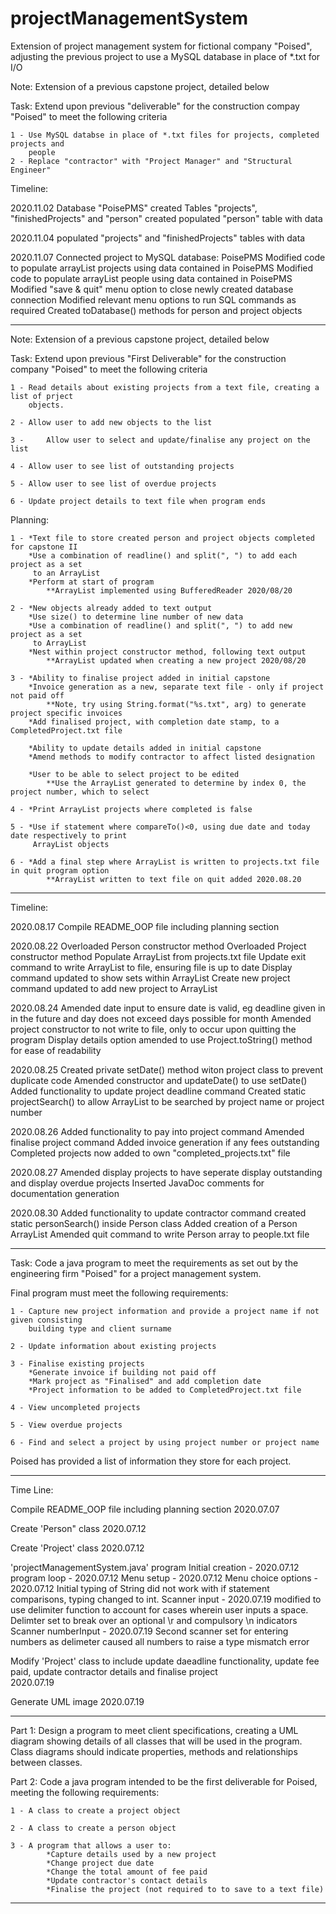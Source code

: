 # projectManagementSystem
Extension of project management system for fictional company "Poised", adjusting the previous project to use a MySQL database in place of *.txt for I/O 

Note: Extension of a previous capstone project, detailed below

Task:
Extend upon previous "deliverable" for the construction compay "Poised" to meet 
the following criteria

	1 -	Use MySQL databse in place of *.txt files for projects, completed projects and
		people
	2 -	Replace "contractor" with "Project Manager" and "Structural Engineer"

Timeline:

2020.11.02
	Database "PoisePMS" created
	Tables "projects", "finishedProjects" and "person" created
	populated "person" table with data

2020.11.04
	populated "projects" and "finishedProjects" tables with data

2020.11.07
	Connected project to MySQL database: PoisePMS
	Modified code to populate arrayList projects using data contained in PoisePMS
	Modified code to populate arrayList people using data contained in PoisePMS
	Modified "save & quit" menu option to close newly created database connection
	Modified relevant menu options to run SQL commands as required
	Created toDatabase() methods for person and project objects

***************************************************************************************************

Note: Extension of a previous capstone project, detailed below

Task:
Extend upon previous "First Deliverable" for the construction company "Poised" to meet
the following criteria

	1 -	Read details about existing projects from a text file, creating a list of prject
		objects.
	
	2 -	Allow user to add new objects to the list
	
	3 - 	Allow user to select and update/finalise any project on the list
	
	4 -	Allow user to see list of outstanding projects
	
	5 -	Allow user to see list of overdue projects
	
	6 -	Update project details to text file when program ends

Planning:

	1 -	*Text file to store created person and project objects completed for capstone II
		*Use a combination of readline() and split(", ") to add each project as a set 
		 to an ArrayList
		*Perform at start of program
			**ArrayList implemented using BufferedReader 2020/08/20
	
	2 -	*New objects already added to text output
		*Use size() to determine line number of new data
		*Use a combination of readline() and split(", ") to add new project as a set 
		 to ArrayList
		*Nest within project constructor method, following text output
			**ArrayList updated when creating a new project 2020/08/20
	
	3 -	*Ability to finalise project added in initial capstone
		*Invoice generation as a new, separate text file - only if project not paid off
			**Note, try using String.format("%s.txt", arg) to generate project specific invoices
		*Add finalised project, with completion date stamp, to a CompletedProject.txt file
		
		*Ability to update details added in initial capstone
		*Amend methods to modify contractor to affect listed designation
		
		*User to be able to select project to be edited
			**Use the ArrayList generated to determine by index 0, the project number, which to select
	
	4 -	*Print ArrayList projects where completed is false
	
	5 -	*Use if statement where compareTo()<0, using due date and today date respectively to print 
		 ArrayList objects
	
	6 -	*Add a final step where ArrayList is written to projects.txt file in quit program option
			**ArrayList written to text file on quit added 2020.08.20

***************************************************************************************************

Timeline:

2020.08.17
	Compile README_OOP file including planning section

2020.08.22
	Overloaded Person constructor method
	Overloaded Project constructor method
	Populate ArrayList from projects.txt file
	Update exit command to write ArrayList to file, ensuring file is up to date
	Display command updated to show sets within ArrayList
	Create new project command updated to add new project to ArrayList

2020.08.24
	Amended date input to ensure date is valid, eg deadline given in in the future and day does not
	exceed days possible for month
	Amended project constructor to not write to file, only to occur upon quitting the program
	Display details option amended to use Project.toString() method for ease of readability

2020.08.25
	Created private setDate() method witon project class to prevent duplicate code
	Amended constructor and updateDate() to use setDate()
	Added functionality to update project deadline command
	Created static projectSearch() to allow ArrayList to be searched by project name or project number

2020.08.26
	Added functionality to pay into project command
	Amended finalise project command
		Added invoice generation if any fees outstanding
		Completed projects now added to own "completed_projects.txt" file

2020.08.27
	Amended display projects to have seperate display outstanding and display overdue projects
	Inserted JavaDoc comments for documentation generation

2020.08.30
	Added functionality to update contractor command
	created static personSearch() inside Person class
	Added creation of a Person ArrayList
	Amended quit command to write Person array to people.txt file

***************************************************************************************************

Task:
Code a java program to meet the requirements as set out by the engineering firm "Poised"
for a project management system.

Final program must meet the following requirements:

	1 - Capture new project information and provide a project name if not given consisting
		building type and client surname
		
	2 -	Update information about existing projects
	
	3 - Finalise existing projects
		*Generate invoice if building not paid off
		*Mark project as "Finalised" and add completion date
		*Project information to be added to CompletedProject.txt file
		
	4 - View uncompleted projects
	
	5 - View overdue projects
	
	6 - Find and select a project by using project number or project name

Poised has provided a list of information they store for each project.

***************************************************************************************************

Time Line:

Compile README_OOP file including planning section
	2020.07.07

Create 'Person" class
	2020.07.12

Create 'Project' class
	2020.07.12

'projectManagementSystem.java' program
	Initial creation 	- 2020.07.12
	program loop		- 2020.07.12
	Menu setup			- 2020.07.12
	Menu choice options	- 2020.07.12
		Initial typing of String did not work with if statement comparisons,
		typing changed to int.
	Scanner input		- 2020.07.19
		modified to use delimiter function to account for cases wherein user inputs a space.
		Delimter set to break over an optional \r and compulsory \n indicators
	Scanner numberInput	- 2020.07.19
		Second scanner set for entering numbers as delimeter caused all numbers to
		raise a type mismatch error

Modify 'Project' class to include update daeadline functionality, update fee paid, update
contractor details and finalise project  
	2020.07.19

Generate UML image
	2020.07.19

***************************************************************************************************

Part 1:
Design a program to meet client specifications, creating a UML diagram showing details
of all classes that will be used in the program. Class diagrams should indicate 
properties, methods and relationships between classes.

Part 2:
Code a java program intended to be the first deliverable for Poised, meeting the 
following requirements:

	1 - A class to create a project object
	
	2 - A class to create a person object
	
	3 - A program that allows a user to:
			*Capture details used by a new project
			*Change project due date
			*Change the total amount of fee paid
			*Update contractor's contact details
			*Finalise the project (not required to to save to a text file)

**************************************************************************************************
